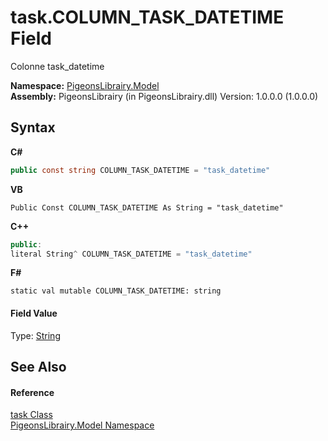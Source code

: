 # task.COLUMN_TASK_DATETIME Field
 

Colonne task_datetime

**Namespace:**&nbsp;<a href="740f9e4a-e251-715e-60bf-e906871d97b4">PigeonsLibrairy.Model</a><br />**Assembly:**&nbsp;PigeonsLibrairy (in PigeonsLibrairy.dll) Version: 1.0.0.0 (1.0.0.0)

## Syntax

**C#**<br />
``` C#
public const string COLUMN_TASK_DATETIME = "task_datetime"
```

**VB**<br />
``` VB
Public Const COLUMN_TASK_DATETIME As String = "task_datetime"
```

**C++**<br />
``` C++
public:
literal String^ COLUMN_TASK_DATETIME = "task_datetime"
```

**F#**<br />
``` F#
static val mutable COLUMN_TASK_DATETIME: string
```


#### Field Value
Type: <a href="http://msdn2.microsoft.com/en-us/library/s1wwdcbf" target="_blank">String</a>

## See Also


#### Reference
<a href="ed7fd571-3ebd-bb10-4923-b1c31d5523f3">task Class</a><br /><a href="740f9e4a-e251-715e-60bf-e906871d97b4">PigeonsLibrairy.Model Namespace</a><br />